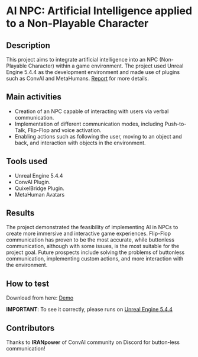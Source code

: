 # AI NPC: Artificial Intelligence applied to a Non-Playable Character
## Description
This project aims to integrate artificial intelligence into an NPC (Non-Playable Character) within a game environment. The project used Unreal Engine 5.4.4 as the development environment and made use of plugins such as ConvAI and MetaHumans. [Report](https://github.com/NichAttGH/AI_NPC/blob/main/AI_NPC.pdf) for more details.

## Main activities
- Creation of an NPC capable of interacting with users via verbal communication.
- Implementation of different communication modes, including Push-to-Talk, Flip-Flop and voice activation.
- Enabling actions such as following the user, moving to an object and back, and interaction with objects in the environment.

## Tools used
- Unreal Engine 5.4.4
- ConvAI Plugin.
- QuixelBridge Plugin.
- MetaHuman Avatars

## Results
The project demonstrated the feasibility of implementing AI in NPCs to create more immersive and interactive game experiences. Flip-Flop communication has proven to be the most accurate, while buttonless communication, although with some issues, is the most suitable for the project goal. Future prospects include solving the problems of buttonless communication, implementing custom actions, and more interaction with the environment.

## How to test
Download from here: [Demo](https://mega.nz/file/lMRSRKDR#RZp6RjB9BvD-POW4-S3b-NL2hTpgo8GKtZWOqGP1p2I)

<b>IMPORTANT</b>: To see it correctly, please runs on [Unreal Engine 5.4.4](https://www.unrealengine.com/en-US/download)

## Contributors
Thanks to <b>IRANpower</b> of ConvAI community on Discord for button-less communication!
